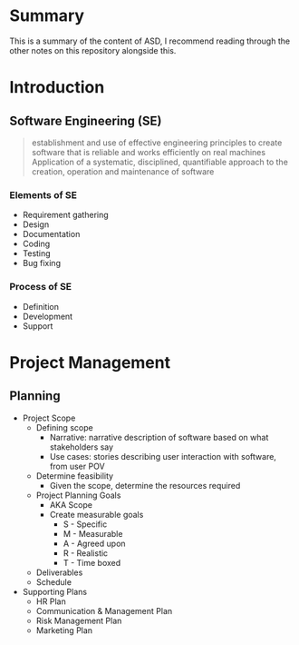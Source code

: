 # Summary 
This is a summary of the content of ASD, I recommend reading through the other notes on this repository alongside this.

# Introduction
## Software Engineering (SE)
> establishment and use of effective engineering principles to create software that is reliable and works efficiently on real machines
> Application of a systematic, disciplined, quantifiable approach to the creation, operation and maintenance of software

### Elements of SE
* Requirement gathering
* Design
* Documentation
* Coding
* Testing
* Bug fixing

### Process of SE
* Definition
* Development
* Support

# Project Management
## Planning
* Project Scope
    * Defining scope
        * Narrative: narrative description of software based on what stakeholders say
        * Use cases: stories describing user interaction with software, from user POV
    * Determine feasibility
        * Given the scope, determine the resources required
    * Project Planning Goals
        * AKA Scope
        * Create measurable goals
            * S - Specific
            * M - Measurable
            * A - Agreed upon
            * R - Realistic
            * T - Time boxed
    * Deliverables
    * Schedule
* Supporting Plans
    * HR Plan
    * Communication & Management Plan
    * Risk Management Plan
    * Marketing Plan